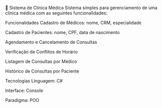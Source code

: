 🏥 Sistema de Clínica Médica
Sistema simples para gerenciamento de uma clínica médica com as seguintes funcionalidades:

Funcionalidades
Cadastro de Médicos: nome, CRM, especialidade

Cadastro de Pacientes: nome, CPF, data de nascimento

Agendamento e Cancelamento de Consultas

Verificação de Conflitos de Horário

Listagem de Consultas por Médico

Histórico de Consultas por Paciente

Tecnologias
Linguagem: C#

Interface: Console

Paradigma: POO
